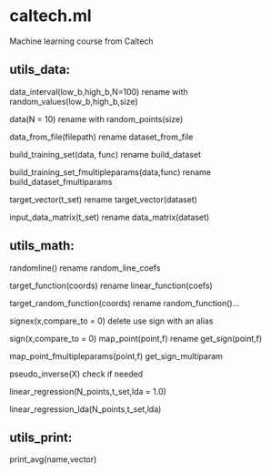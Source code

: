 caltech.ml
==========

Machine learning course from Caltech

utils_data:
-------------------------------------------------
data_interval(low_b,high_b,N=100)
rename with random_values(low_b,high_b,size)

data(N = 10)
rename with random_points(size)

data_from_file(filepath)
rename dataset_from_file

build_training_set(data, func)
rename build_dataset

build_training_set_fmultipleparams(data,func)
rename build_dataset_fmultiparams

target_vector(t_set)
rename target_vector(dataset)

input_data_matrix(t_set)
rename data_matrix(dataset)

utils_math:
------------------------------------------------
randomline()
rename random_line_coefs

target_function(coords)
rename linear_function(coefs)

target_random_function(coords)
rename random_function()...

signex(x,compare_to = 0)
delete use sign with an alias

sign(x,compare_to = 0)
map_point(point,f)
rename get_sign(point,f)

map_point_fmultipleparams(point,f)
get_sign_multiparam

pseudo_inverse(X)
check if needed

linear_regression(N_points,t_set,lda = 1.0)

linear_regression_lda(N_points,t_set,lda)

utils_print:
-----------------------------------------------
print_avg(name,vector)
